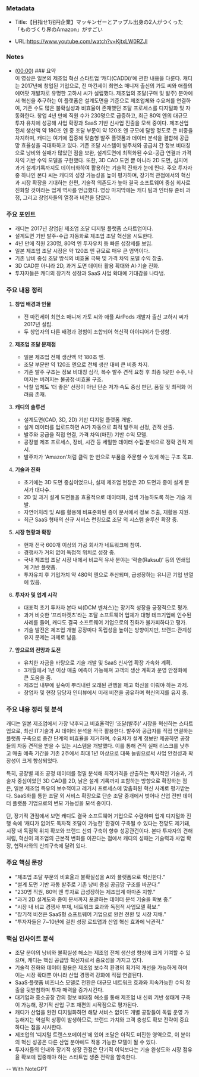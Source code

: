 ### Metadata

- Title:【目指せ1兆円企業】マッキンゼーとアップル出身の2人がつくった「ものづくり界のAmazon」がすごい

- URL:https://www.youtube.com/watch?v=KjtxLW0RZJI



### Notes

- ([00:00](https://www.youtube.com/watch?v=KjtxLW0RZJI&t=0s)) ### 요약  
이 영상은 일본의 제조업 혁신 스타트업 ‘캐디(CADDi)’에 관한 내용을 다룬다. 캐디는 2017년에 창업된 기업으로, 전 마킨세이 최연소 매니저 출신의 가토 씨와 애플의 에어팟 개발자로 유명한 고하시 씨가 설립했다. 제조업의 조달(구매 및 발주) 분야에서 혁신을 추구하는 이 플랫폼은 설계도면을 기준으로 제조업체와 수요처를 연결하여, 기존 수도 많은 불확실성과 비효율이 존재했던 조달 프로세스를 디지털화 및 자동화한다. 창업 4년 만에 직원 수가 230명으로 급증하고, 최근 80억 엔의 대규모 투자 유치에 성공해 사업 확장과 SaaS 기반 신사업 진출을 모색 중이다. 제조산업 전체 생산액 약 180조 엔 중 조달 부문이 약 120조 엔 규모에 달할 정도로 큰 비중을 차지하며, 캐디는 여기에 집중해 맞춤형 발주 플랫폼과 데이터 분석을 결합해 공급망 효율성을 극대화하고 있다. 기존 조달 시스템이 발주처와 공급처 간 정보 비대칭으로 낭비와 실패가 많았던 점을 보완, 설계도면에 최적화된 수요-공급 연결과 가격 차익 기반 수익 모델을 구현했다. 또한, 3D CAD 도면 뿐 아니라 2D 도면, 심지어 과거 설계기록까지도 데이터화하여 활용하는 기술적 진화가 눈에 띈다. 주요 투자자 중 하나인 본다 씨는 캐디의 성장 가능성을 높이 평가하며, 장기적 관점에서의 혁신과 시장 확장을 기대하는 한편, 기술적 의존도가 높아 결국 소프트웨어 중심 회사로 진화할 것이라는 업계 역사를 언급했다. 영상 마지막에는 캐디 팀과 인터뷰 준비 과정, 그리고 창업자들의 열정과 비전을 담았다.

### 주요 포인트  
- 캐디는 2017년 창업된 제조업 조달 디지털 플랫폼 스타트업이다.  
- 설계도면 기반 발주-수급 자동화로 제조업 조달 혁신을 시도한다.  
- 4년 만에 직원 230명, 80억 엔 투자유치 등 빠른 성장세를 보임.  
- 일본 제조업 조달 시장은 약 120조 엔 규모로 매우 큰 영역이다.  
- 기존 낭비 중심 조달 방식의 비효율 극복 및 가격 차익 모델 수익 창출.  
- 3D CAD뿐 아니라 2D, 과거 도면 데이터 활용 확대와 AI·기술 진화.  
- 투자자들은 캐디의 장기적 성장과 SaaS 사업 확대에 기대감을 나타냄.

### 주요 내용 정리  
1. **창업 배경과 인물**  
   - 전 마킨세이 최연소 매니저 가토 씨와 애플 AirPods 개발자 출신 고하시 씨가 2017년 설립.  
   - 두 창업자의 다른 배경과 경험이 조합되어 혁신적 아이디어가 탄생함.

2. **제조업 조달 문제점**  
   - 일본 제조업 전체 생산액 약 180조 엔.  
   - 조달 부문만 약 120조 엔으로 전체 생산 대비 큰 비중 차지.  
   - 기존 발주 구조는 정보 비대칭 심각, 복수 발주 견적 요청 후 최종 1곳만 수주, 나머지는 버려지는 불공정·비효율 구조.  
   - 낙찰 업체도 ‘더 좋은’ 선정이 아닌 단순 저가·속도 중심 판단, 품질 및 최적화 어려움 존재.

3. **캐디의 솔루션**  
   - 설계도면(CAD, 3D, 2D) 기반 디지털 플랫폼 개발.  
   - 설계 데이터를 업로드하면 AI가 자동으로 최적 발주처 선정, 견적 산출.  
   - 발주와 공급을 직접 연결, 가격 차익(마진) 기반 수익 모델.  
   - 공장별 제조 프로세스, 장비, 시간 등 세밀한 데이터 수집·분석으로 정확 견적 제시.  
   - 발주자가 ‘Amazon’처럼 클릭 한 번으로 부품을 주문할 수 있게 하는 구조 목표.

4. **기술과 진화**  
   - 초기에는 3D 도면 중심이었으나, 실제 제조업 현장은 2D 도면과 종이 설계 문서가 대다수.  
   - 2D 및 과거 설계 도면들을 효율적으로 데이터화, 검색 가능하도록 하는 기술 개발.  
   - 자연어처리 및 AI를 활용해 비표준화된 종이 문서에서 정보 추출, 재활용 지원.  
   - 최근 SaaS 형태의 신규 서비스 런칭으로 조달 외 시스템 솔루션 확장 중.

5. **시장 현황과 확장**  
   - 현재 전국 600개 이상의 가공 회사가 네트워크에 참여.  
   - 경쟁사가 거의 없어 독점적 위치로 성장 중.  
   - 국내 제조업 조달 시장 내에서 비교적 유사 분야는 ‘락슬(Raksul)’ 등의 인쇄업계 기반 플랫폼.  
   - 투자유치 후 기업가치 약 480억 엔으로 추산되며, 급성장하는 유니콘 기업 반열에 있음.

6. **투자자 및 업계 시각**  
   - 대표적 초기 투자자 본다 씨(DCM 벤처스)는 장기적 성장을 긍정적으로 평가.  
   - 과거 비슷한 ‘프리마켓츠’라는 조달 소프트웨어 업체가 대형 테크기업에 인수된 사례를 들어, 캐디도 결국 소프트웨어 기업으로의 진화가 불가피하다고 평가.  
   - 기술 발전은 제조업 개별 공장마다 독립성을 높이는 방향이지만, 브랜드·관계성 유지 문제는 과제로 남음.

7. **앞으로의 전망과 도전**  
   - 유치한 자금을 바탕으로 기술 개발 및 SaaS 신사업 확장 가속화 계획.  
   - 3개월에서 1년 이상 매출 예측이 가능해져 고객의 생산 계획과 운영 안정화에 큰 도움을 줌.  
   - 제조업 내부에 깊숙이 뿌리내린 오래된 관행을 깨고 혁신을 이뤄야 하는 과제.  
   - 창업자 및 현장 담당자 인터뷰에서 미래 비전을 공유하며 혁신의지를 유지 중.

### 주요 내용 정리 및 분석  
캐디는 일본 제조업에서 가장 낙후되고 비효율적인 ‘조달(발주)’ 시장을 혁신하는 스타트업으로, 최신 IT기술과 AI 데이터 분석을 적극 활용한다. 발주와 공급자를 직접 연결하는 플랫폼 구축으로 중간 단계의 비효율을 제거하며, 수요처가 설계 정보만 제공하면 공장들의 자동 견적을 받을 수 있는 시스템을 개발했다. 이를 통해 견적 실패 리스크를 낮추고 매출 예측 기간을 기존 2주에서 최대 1년 이상으로 대폭 늘림으로써 사업 안정성과 확장성이 크게 향상되었다.

특히, 공장별 제조 공정 데이터를 정밀 분석해 최적가격을 산출하는 독자적인 기술과, 기술자 중심이었던 3D CAD를 2D, 낡은 설계 기록까지 포함하는 방향으로 확장하는 점은, 일본 제조업 특유의 보수적이고 레거시 프로세스에 맞춤화된 혁신 사례로 평가받는다. SaaS화를 통한 조달 외 서비스 확장으로 단순 조달 중개에서 벗어나 산업 전반 데이터 플랫폼 기업으로의 변모 가능성을 모색 중이다.

단, 장기적 관점에서 보면 캐디도 결국 소프트웨어 기업으로 수렴하며 업계 디지털화 진행 속에 ‘캐디가 없어도 독자적 조달이 가능한’ 환경이 구축될 수 있다는 전망도 제기돼, 시장 내 독점적 위치 확보와 브랜드 신뢰 구축이 향후 성공관건이다. 본다 투자자의 견해처럼, 혁신이 제조업의 근본적 변화를 이끈다는 점에서 캐디의 성패는 기술력과 사업 확장, 협력사와의 신뢰구축에 달려 있다.

### 주요 핵심 문장  
- “제조업 조달 부문의 비효율과 불확실성을 AI와 플랫폼으로 혁신한다.”  
- “설계 도면 기반 자동 발주로 기존 낭비 중심 공급망 구조를 바꾼다.”  
- “230명 직원, 80억 엔 투자로 급성장하는 제조업계 아마존 지향.”  
- “과거 2D 설계도와 종이 문서까지 포괄하는 데이터 분석 기술을 확보 중.”  
- “시장 내 비교 경쟁사 부재, 네트워크 효과와 독점적 사업모델 확보.”  
- “장기적 비전은 SaaS형 소프트웨어 기업으로 완전 전환 및 시장 지배.”  
- “투자자들은 7~10년에 걸친 성장 로드맵과 산업 혁신 효과에 낙관적.”

### 핵심 인사이트 분석  
- 조달 분야의 낭비와 불확실성 해소는 제조업 전체 생산성 향상에 크게 기여할 수 있으며, 캐디는 핵심 공급망 혁신자로서 중요성을 가지고 있다.   
- 기술적 진화와 데이터 활용은 제조업 보수적 환경의 획기적 개선을 가능하게 하며 이는 시장 확대뿐 아니라 산업 경쟁력 강화에 직접 연결된다.  
- SaaS·플랫폼 비즈니스 모델로 전환은 대규모 네트워크 효과와 지속가능한 수익 창출을 뒷받침하며 투자 매력을 증가시킨다.  
- 대기업과 중소공장 간의 정보 비대칭 해소를 통해 제조업 내 신뢰 기반 생태계 구축이 가능해, 장기적 산업 구조 재편의 시작점으로 평가된다.  
- 캐디가 산업을 완전 디지털화하면 해당 서비스 없이도 개별 공장들이 독립 운영 가능해지는 역설적 상황이 발생하므로, 브랜드 가치와 고객 충성도 확보 전략이 중요하다는 점을 시사한다.  
- 제조업의 ‘디지털 트랜스포메이션’에 있어 조달은 아직도 미진한 영역으로, 이 분야의 혁신 성공은 다른 산업 분야에도 적용 가능한 모델이 될 수 있다.  
- 투자자들의 인내와 장기적 성장 관점은 단기적 이익보다는 기술 완성도와 시장 점유율 확보에 집중해야 하는 스타트업 생존 전략을 함축한다.



-- With NoteGPT
